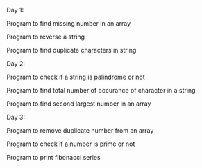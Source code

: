 Day 1:

  Program to find missing number in an array

  Program to reverse a string

  Program to find duplicate characters in string

Day 2:

  Program to check if a string is palindrome or not
  
  Program to find total number of occurance of character in a string
  
  Program to find second largest number in an array

Day 3:

  Program to remove duplicate number from an array

  Program to check if a number is prime or not

  Program to print fibonacci series
